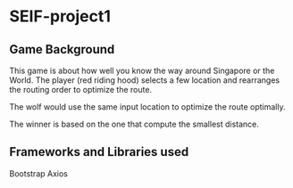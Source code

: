 # SEIF-project1

## Game Background

This game is about how well you know the way around Singapore or the World. The player (red riding hood) selects a few location and rearranges the routing order to optimize the route.

The wolf would use the same input location to optimize the route optimally.

The winner is based on the one that compute the smallest distance.

## Frameworks and Libraries used

Bootstrap
Axios
